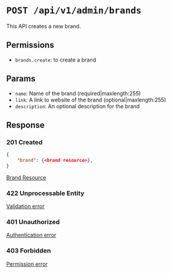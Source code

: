 # `POST /api/v1/admin/brands`
This API creates a new brand.


## Permissions

- `brands.create`: to create a brand

## Params

- `name`: Name of the brand (required|maxlength:255)
- `link`: A link to website of the brand (optional|maxlength:255)
- `description`: An optional description for the brand

## Response

### 201 Created
```json
{
    "brand": {<brand resource>},
}
```

[Brand Resource](../../resources/brand.md)

### 422 Unprocessable Entity
[Validation error](../../validation-errors.md)

### 401 Unauthorized
[Authentication error](../../authentication-errors.md)

### 403 Forbidden
[Permission error](../../permission-errors.md)
